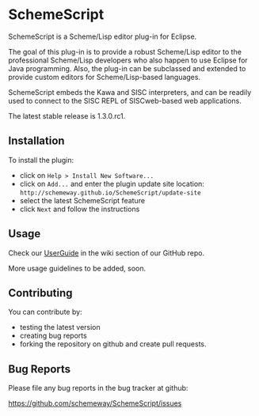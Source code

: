 SchemeScript
============

SchemeScript is a Scheme/Lisp editor plug-in for Eclipse.

The goal of this plug-in is to provide a robust Scheme/Lisp editor to the professional Scheme/Lisp developers who also happen to use Eclipse for Java programming. Also, the plug-in can be subclassed and extended to provide custom editors for Scheme/Lisp-based languages.

SchemeScript embeds the Kawa and SISC interpreters, and can be readily used to connect to the SISC REPL of SISCweb-based web applications.

The latest stable release is 1.3.0.rc1. 


Installation
------------

To install the plugin:

* click on `Help > Install New Software...`
* click on `Add...` and enter the plugin update site location: `http://schemeway.github.io/SchemeScript/update-site`
* select the latest SchemeScript feature
* click `Next` and follow the instructions

Usage
------------

Check our [UserGuide](https://github.com/schemeway/SchemeScript/wiki) in the wiki section of our GitHub repo.

More usage guidelines to be added, soon.

Contributing
------------

You can contribute by: 
* testing the latest version 
* creating bug reports
* forking the repository on github and create pull requests. 


Bug Reports
------------

Please file any bug reports in the bug tracker at github:

https://github.com/schemeway/SchemeScript/issues
